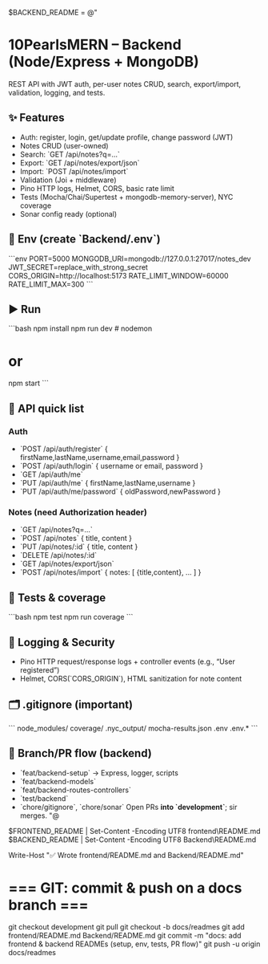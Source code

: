 $BACKEND_README = @"
# 10PearlsMERN – Backend (Node/Express + MongoDB)

REST API with JWT auth, per-user notes CRUD, search, export/import, validation, logging, and tests.

## ✨ Features
- Auth: register, login, get/update profile, change password (JWT)
- Notes CRUD (user-owned)
- Search: \`GET /api/notes?q=...\`
- Export: \`GET /api/notes/export/json\`
- Import: \`POST /api/notes/import\`
- Validation (Joi + middleware)
- Pino HTTP logs, Helmet, CORS, basic rate limit
- Tests (Mocha/Chai/Supertest + mongodb-memory-server), NYC coverage
- Sonar config ready (optional)

## 🔧 Env (create \`Backend/.env\`)
\`\`\`env
PORT=5000
MONGODB_URI=mongodb://127.0.0.1:27017/notes_dev
JWT_SECRET=replace_with_strong_secret
CORS_ORIGIN=http://localhost:5173
RATE_LIMIT_WINDOW=60000
RATE_LIMIT_MAX=300
\`\`\`

## ▶️ Run
\`\`\`bash
npm install
npm run dev   # nodemon
# or
npm start
\`\`\`

## 🔌 API quick list
### Auth
- \`POST /api/auth/register\`  \{ firstName,lastName,username,email,password \}
- \`POST /api/auth/login\`     \{ username or email, password \}
- \`GET  /api/auth/me\`
- \`PUT  /api/auth/me\`        \{ firstName,lastName,username \}
- \`PUT  /api/auth/me/password\` \{ oldPassword,newPassword \}

### Notes (need Authorization header)
- \`GET    /api/notes?q=...\`
- \`POST   /api/notes\`         \{ title, content \}
- \`PUT    /api/notes/:id\`     \{ title, content \}
- \`DELETE /api/notes/:id\`
- \`GET    /api/notes/export/json\`
- \`POST   /api/notes/import\`  \{ notes: [ {title,content}, ... ] \}

## 🧪 Tests & coverage
\`\`\`bash
npm test
npm run coverage
\`\`\`

## 🧾 Logging & Security
- Pino HTTP request/response logs + controller events (e.g., “User registered”)
- Helmet, CORS(\`CORS_ORIGIN\`), HTML sanitization for note content

## 🗂 .gitignore (important)
\`\`\`
node_modules/
coverage/
.nyc_output/
mocha-results.json
.env
.env.*
\`\`\`

## 🧭 Branch/PR flow (backend)
- \`feat/backend-setup\` → Express, logger, scripts
- \`feat/backend-models\`
- \`feat/backend-routes-controllers\`
- \`test/backend\`
- \`chore/gitignore\`, \`chore/sonar\`
Open PRs **into \`development\`**; sir merges.
"@

$FRONTEND_README | Set-Content -Encoding UTF8 frontend\README.md
$BACKEND_README  | Set-Content -Encoding UTF8 Backend\README.md

Write-Host "✅ Wrote frontend/README.md and Backend/README.md"

# === GIT: commit & push on a docs branch ===
git checkout development
git pull
git checkout -b docs/readmes
git add frontend/README.md Backend/README.md
git commit -m "docs: add frontend & backend READMEs (setup, env, tests, PR flow)"
git push -u origin docs/readmes